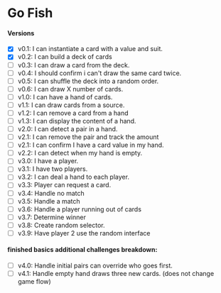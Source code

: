 # Go Fish

#### Versions
- [x] v0.1: I can instantiate a card with a value and suit.
- [x] v0.2: I can build a deck of cards
- [ ] v0.3: I can draw a card from the deck.
- [ ] v0.4: I should confirm i can't draw the same card twice.
- [ ] v0.5: I can shuffle the deck into a random order.
- [ ] v0.6: I can draw X number of cards.
- [ ] v1.0: I can have a hand of cards.
- [ ] v1.1: I can draw cards from a source.
- [ ] v1.2: I can remove a card from a hand
- [ ] v1.3: I can display the content of a hand.
- [ ] v2.0: I can detect a pair in a hand.
- [ ] v2.1: I can remove the pair and track the amount
- [ ] v2.1: I can confirm I have a card value in my hand.
- [ ] v2.2: I can detect when my hand is empty.
- [ ] v3.0: I have a player.
- [ ] v3.1: I have two players.
- [ ] v3.2: I can deal a hand to each player.
- [ ] v3.3: Player can request a card.
- [ ] v3.4: Handle no match
- [ ] v3.5: Handle a match
- [ ] v3.6: Handle a player running out of cards
- [ ] v3.7: Determine winner
- [ ] v3.8: Create random selector.
- [ ] v3.9: Have player 2 use the random interface

#### finished basics additional challenges breakdown:
- [ ] v4.0: Handle initial pairs can override who goes first.
- [ ] v4.1: Handle empty hand draws three new cards. (does not change game flow)